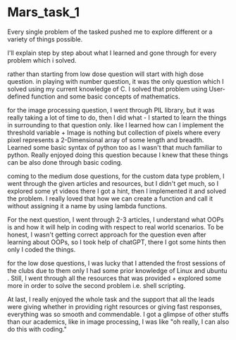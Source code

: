 # Mars_task_1

Every single problem of the tasked pushed me to explore different or a variety of things possible. 

I'll explain step by step about what I learned and gone through for every problem which i solved.

rather than starting from low dose question will start with high dose question.
in playing with number question, it was the only question which I solved using my current knowledge of C.  I solved that problem using User-defined function and some basic concepts of mathematics.

for the image processing question, I went through PIL library, but it was really taking a lot of time to do, then I did what - I started to learn the things in surrounding to that question only. like I learned how can I implement the threshold variable + Image is nothing but collection of pixels where every pixel represents a 2-Dimensional array of some length and breadth. Learned some basic syntax of python too as I wasn't that much familiar to python. Really enjoyed doing this question because I knew that these things can be also done through basic coding.

coming to the medium dose questions, for the custom data type problem, I went through the given articles and resources, but I didn't get much, so I explored some yt videos there I got a hint, then I implemented it and solved the problem.  I really loved that how we can create a function and call it without assigning it a name by using lambda functions.

For the next question, I went through 2-3 articles, I understand what OOPs is and how it will help in coding with respect to real world scenarios. To be honest, I wasn't getting correct approach for the question even after learning about OOPs, so I took help of chatGPT, there I got some hints then only I coded the things.

for the low dose questions, I was lucky that I attended the frost sessions of the clubs due to them only I had some prior knowledge of Linux and ubuntu . Still, I went through all the resources that was provided + explored some more in order to solve the second problem i.e. shell scripting.

At last, I really enjoyed the whole task and the support that all the leads were giving whether in providing right resources or giving fast responses, everything was so smooth and commendable.
I got a glimpse of other stuffs than our academics, like in image processing, I was like "oh really, I can also do this with coding."
